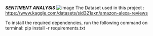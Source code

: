 ***SENTIMENT ANALYSIS***
![image](https://github.com/user-attachments/assets/42f8b3cc-14bf-491b-840a-e3216a873dd6)
The Dataset used in this project : https://www.kaggle.com/datasets/sid321axn/amazon-alexa-reviews

To install the required dependencies, run the following command on terminal:
pip install -r requirements.txt

